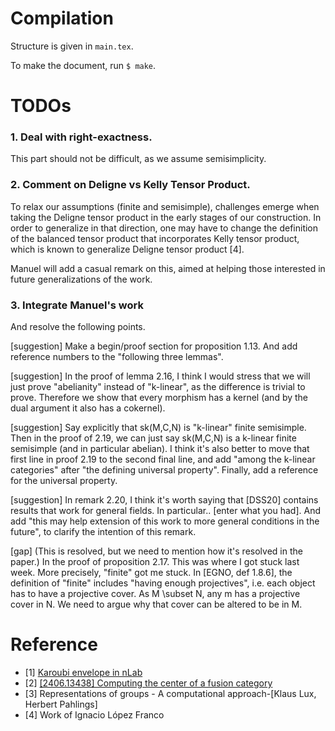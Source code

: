 # Compilation

Structure is given in `main.tex`.

To make the document, run `$ make`.

# TODOs

### 1. Deal with right-exactness.

This part should not be difficult, as we assume semisimplicity.

### 2. Comment on Deligne vs Kelly Tensor Product.

To relax our assumptions (finite and semisimple), challenges emerge when
taking the Deligne tensor product in the early stages of our construction. In
order to generalize in that direction, one may have to change the definition
of the balanced tensor product that incorporates Kelly tensor product, which
is known to generalize Deligne tensor product [4].

Manuel will add a casual remark on this, aimed at helping those interested in
future generalizations of the work.

### 3. Integrate Manuel's work

And resolve the following points.

[suggestion] Make a begin/proof section for proposition 1.13. And add
reference numbers to the "following three lemmas".

[suggestion] In the proof of lemma 2.16, I think I would stress that we will
just prove "abelianity" instead of "k-linear", as the difference is trivial to
prove. Therefore we show that every morphism has a kernel (and by the dual
argument it also has a cokernel).

[suggestion] Say explicitly that sk(M,C,N) is "k-linear" finite semisimple.
Then in the proof of 2.19, we can just say sk(M,C,N) is a k-linear finite
semisimple (and in particular abelian). I think it's also better to move that
first line in proof 2.19 to the second final line, and add "among the k-linear
categories" after "the defining universal property". Finally, add a reference
for the universal property.

[suggestion] In remark 2.20, I think it's worth saying that [DSS20] contains
results that work for general fields. In particular.. [enter what you had].
And add "this may help extension of this work to more general conditions in
the future", to clarify the intention of this remark.

[gap] (This is resolved, but we need to mention how it's resolved in the
paper.) In the proof of proposition 2.17. This was where I got stuck last
week. More precisely, "finite" got me stuck. In [EGNO, def 1.8.6], the
definition of "finite" includes "having enough projectives", i.e. each object
has to have a projective cover. As M \subset N, any m has a projective cover
in N. We need to argue why that cover can be altered to be in M.

# Reference

+ [1] [Karoubi envelope in
  nLab](https://ncatlab.org/nlab/show/Karoubi+envelope)
+ [2] [[2406.13438] Computing the center of a fusion
  category](https://arxiv.org/abs/2406.13438)
+ [3] Representations of groups - A computational approach-[Klaus Lux, Herbert
  Pahlings]
+ [4] Work of Ignacio López Franco

